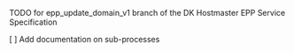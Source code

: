 TODO for epp_update_domain_v1 branch of the DK Hostmaster EPP Service Specification

[ ] Add documentation on sub-processes